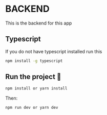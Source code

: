 # BACKEND

This is the backend for this app

## Typescript

If you do not have typescript installed run this

```bash
npm install -g typescript
```

## Run the project 🚀

```bash
npm install or yarn install
```

Then:

```bash
npm run dev or yarn dev
```
